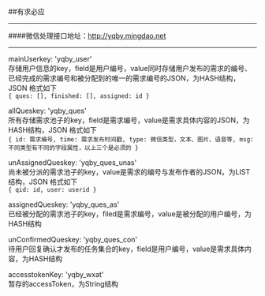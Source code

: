 ##有求必应
***  
####微信处理接口地址：http://yqby.mingdao.net  
***

mainUserkey: 'yqby_user'  
存储用户信息的key，field是用户编号，value同时存储用户发布的需求的编号、已经完成的需求编号和被分配到的唯一的需求编号的JSON，为HASH结构，JSON 格式如下  
`{
	ques: [],
	finished: [],
	assigned: id
}`

allQueskey: 'yqby_ques'  
所有存储需求池子的key，field是需求编号，value是需求具体内容的JSON，为HASH结构，JSON 格式如下  
`{
	id: 需求编号,
	time: 需求发布时间戳,
	type: 微信类型，文本、图片、语音等,
	msg: 不同类型有不同的字段属性，以上三个是必须的
}`

unAssignedQueskey: 'yqby_ques_unas'  
尚未被分派的需求池子的key，value是需求的编号与发布作者的JSON，为LIST结构，JSON 格式如下  
`{
	qid: id,
	user: userid
}`

assignedQueskey: 'yqby_ques_as'  
已经被分配的需求池子的key，filed是需求编号，value是被分配的用户编号，为HASH结构

unConfirmedQueskey: 'yqby_ques_con'  
待用户回复确认才发布的任务集合的key，field是用户编号，value是需求具体内容，为HASH结构
			
accesstokenKey: 'yqby_wxat'  
暂存的accessToken，为String结构